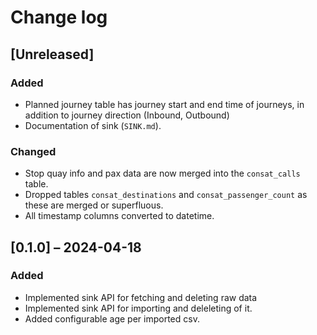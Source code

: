 # Change log

## [Unreleased]

### Added
- Planned journey table has journey start and end time of journeys, in
  addition to journey direction (Inbound, Outbound)
- Documentation of sink (`SINK.md`).

### Changed
- Stop quay info and pax data are now merged into the `consat_calls`
  table.
- Dropped tables `consat_destinations` and `consat_passenger_count` as
  these are merged or superfluous.
- All timestamp columns converted to datetime.

## [0.1.0] – 2024-04-18
### Added
- Implemented sink API for fetching and deleting raw data
- Implemented sink API for importing and deleleting of it.
- Added configurable age per imported csv.
